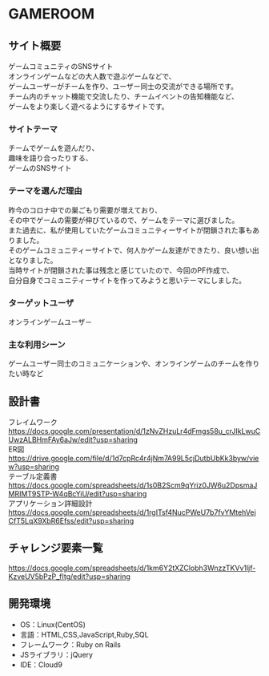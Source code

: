 #  GAMEROOM

## サイト概要
ゲームコミュニティのSNSサイト<br>
オンラインゲームなどの大人数で遊ぶゲームなどで、<br>
ゲームユーザーがチームを作り、ユーザー同士の交流ができる場所です。<br>
チーム内のチャット機能で交流したり、チームイベントの告知機能など、<br>
ゲームをより楽しく遊べるようにするサイトです。


### サイトテーマ
チームでゲームを遊んだり、<br>
趣味を語り合ったりする、<br>
ゲームのSNSサイト


### テーマを選んだ理由
昨今のコロナ中での巣ごもり需要が増えており、<br>
その中でゲームの需要が伸びているので、ゲームをテーマに選びました。<br>
また過去に、私が使用していたゲームコミュニティーサイトが閉鎖された事もありました。<br>
そのゲームコミュニティーサイトで、何人かゲーム友達ができたり、良い想い出となりました。<br>
当時サイトが閉鎖された事は残念と感じていたので、今回のPF作成で、<br>
自分自身でコミュニティーサイトを作ってみようと思いテーマにしました。

### ターゲットユーザ
オンラインゲームユーザ－

### 主な利用シーン
ゲームユーザー同士のコミュニケーションや、オンラインゲームのチームを作りたい時など

## 設計書
フレイムワーク<br>
<https://docs.google.com/presentation/d/1zNvZHzuLr4dFmgs58u_crJIkLwuCUwzALBHmFAy6aJw/edit?usp=sharing><br>
ER図<br>
<https://drive.google.com/file/d/1d7cpRc4r4jNm7A99L5cjDutbUbKk3byw/view?usp=sharing><br>
テーブル定義書<br>
<https://docs.google.com/spreadsheets/d/1s0B2Scm9qYriz0JW6u2DpsmaJMRIMT9STP-W4qBcYiU/edit?usp=sharing><br>
アプリケーション詳細設計<br>
<https://docs.google.com/spreadsheets/d/1rgITsf4NucPWeU7b7fvYMtehVejCfT5LqX9XbR6Efss/edit?usp=sharing>

## チャレンジ要素一覧
<https://docs.google.com/spreadsheets/d/1km6Y2tXZClobh3WnzzTKVv1ljf-KzveUV5bPzP_fItg/edit?usp=sharing>

## 開発環境
- OS：Linux(CentOS)
- 言語：HTML,CSS,JavaScript,Ruby,SQL
- フレームワーク：Ruby on Rails
- JSライブラリ：jQuery
- IDE：Cloud9
